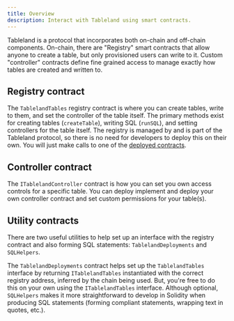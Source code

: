 ```yaml
---
title: Overview
description: Interact with Tableland using smart contracts.
---
```


Tableland is a protocol that incorporates both on-chain and off-chain components. On-chain, there are "Registry" smart contracts that allow anyone to create a table, but only provisioned users can write to it. Custom "controller" contracts define fine grained access to manage exactly how tables are created and written to.

## Registry contract

The `TablelandTables` registry contract is where you can create tables, write to them, and set the controller of the table itself. The primary methods exist for creating tables (`createTable`), writing SQL (`runSQL`), and setting controllers for the table itself. The registry is managed by and is part of the Tableland protocol, so there is no need for developers to deploy this on their own. You will just make calls to one of the [deployed contracts](smart-contracts/deployed-contracts).

## Controller contract

The `ITablelandController` contract is how you can set you own access controls for a specific table. You can deploy implement and deploy your own controller contract and set custom permissions for your table(s).

## Utility contracts

There are two useful utilities to help set up an interface with the registry contract and also forming SQL statements: `TablelandDeployments` and `SQLHelpers`.

The `TablelandDeployments` contract helps set up the `TablelandTables` interface by returning `ITablelandTables` instantiated with the correct registry address, inferred by the chain being used. But, you're free to do this on your own using the `ITablelandTables` interface. Although optional, `SQLHelpers` makes it more straightforward to develop in Solidity when producing SQL statements (forming compliant statements, wrapping text in quotes, etc.).
